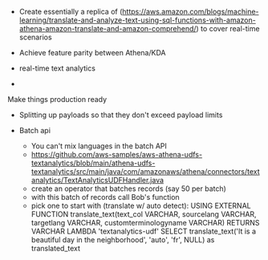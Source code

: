 
- Create essentially a replica of (https://aws.amazon.com/blogs/machine-learning/translate-and-analyze-text-using-sql-functions-with-amazon-athena-amazon-translate-and-amazon-comprehend/) to cover real-time scenarios
- Achieve feature parity between Athena/KDA

- real-time text analytics 
- 

Make things production ready
- Splitting up payloads so that they don't exceed payload limits

- Batch api
   - You can't mix languages in the batch API
   - https://github.com/aws-samples/aws-athena-udfs-textanalytics/blob/main/athena-udfs-textanalytics/src/main/java/com/amazonaws/athena/connectors/textanalytics/TextAnalyticsUDFHandler.java
   - create an operator that batches records (say 50 per batch)
   - with this batch of records call Bob's function
   - pick one to start with (translate w/ auto detect): USING EXTERNAL FUNCTION translate_text(text_col VARCHAR, sourcelang VARCHAR, targetlang VARCHAR, customterminologyname VARCHAR) RETURNS VARCHAR LAMBDA 'textanalytics-udf' 
SELECT translate_text('It is a beautiful day in the neighborhood', 'auto', 'fr', NULL) as translated_text
